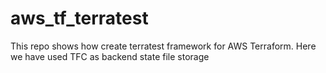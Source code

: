 # aws_tf_terratest

This repo shows how create terratest framework for AWS Terraform.
Here we have used TFC as backend state file storage 
